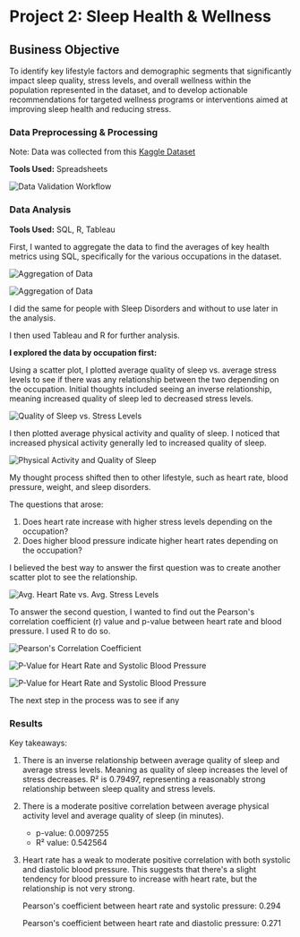 # Project 2: Sleep Health & Wellness

## Business Objective

To identify key lifestyle factors and demographic segments that significantly impact sleep quality, stress levels, and overall wellness within the population represented in the dataset, and to develop actionable recommendations for targeted wellness programs or interventions aimed at improving sleep health and reducing stress.

### Data Preprocessing & Processing

Note: Data was collected from this [Kaggle Dataset](https://www.kaggle.com/datasets/uom190346a/sleep-health-and-lifestyle-dataset)

**Tools Used:** Spreadsheets

![Data Validation Workflow](images/cleaning_data_workflow.png)


### Data Analysis 

**Tools Used:** SQL, R, Tableau

First, I wanted to aggregate the data to find the averages of key health metrics using SQL, specifically for the various occupations in the dataset.  



![Aggregation of Data](images/physical_activity_trends_by_occupation.PNG)



![Aggregation of Data](images/physical_activity_trends_by_occupation_results.PNG)


I did the same for people with Sleep Disorders and without to use later in the analysis. 




I then used Tableau and R for further analysis. 


**I explored the data by occupation first:**


Using a scatter plot, I plotted average quality of sleep vs. average stress levels to see if there was any relationship between the two depending on the occupation. Initial thoughts included seeing an inverse relationship, meaning increased quality of sleep led to decreased stress levels. 

![Quality of Sleep vs. Stress Levels](images/avg_quality_of_sleep_v_avg_stress_levels.PNG)

I then plotted average physical activity and quality of sleep. I noticed that increased physical activity generally led to increased quality of sleep.

![Physical Activity and Quality of Sleep](images/physical_activity_vs_quality_of_sleep.PNG)


My thought process shifted then to other lifestyle, such as heart rate, blood pressure, weight, and sleep disorders. 

The questions that arose:

1. Does heart rate increase with higher stress levels depending on the occupation?
2. Does higher blood pressure indicate higher heart rates depending on the occupation?


I believed the best way to answer the first question was to create another scatter plot to see the relationship.

![Avg. Heart Rate vs. Avg. Stress Levels](images/heart_rate_v_stress_levels.PNG)


To answer the second question, I wanted to find out the Pearson's correlation coefficient (r) value and p-value between heart rate and blood pressure. I used R to do so.

![Pearson's Correlation Coefficient](images/Rcode/r_coefficient_heart_rate_and_blood_pressure.PNG)


![P-Value for Heart Rate and Systolic Blood Pressure](images/Rcode/pvalue_systolic.PNG)


![P-Value for Heart Rate and Systolic Blood Pressure](images/Rcode/pvalue_diastolic.PNG)




The next step in the process was to see if any




### Results

Key takeaways:
1. There is an inverse relationship between average quality of sleep and average stress levels. Meaning as quality of sleep increases the level of stress decreases. R² is 0.79497, representing a reasonably strong relationship between sleep quality and stress levels.

2. There is a moderate positive correlation between average physical activity level and average quality of sleep (in minutes).

    - p-value: 0.0097255
    - R² value: 0.542564
    

4. Heart rate has a weak to moderate positive correlation with both systolic and diastolic blood pressure. This suggests that there's a slight tendency for blood pressure to increase with heart rate, but the relationship is not very strong.

    Pearson's coefficient between heart rate and systolic pressure: 0.294


    Pearson's coefficient between heart rate and diastolic pressure: 0.271


 
